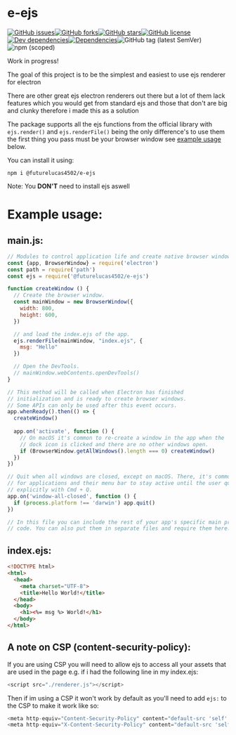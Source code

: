# e-ejs

[![GitHub issues](https://img.shields.io/github/issues/futurelucas4502/e-ejs)](https://github.com/futurelucas4502/e-ejs/issues)[![GitHub forks](https://img.shields.io/github/forks/futurelucas4502/e-ejs)](https://github.com/futurelucas4502/e-ejs/network)[![GitHub stars](https://img.shields.io/github/stars/futurelucas4502/e-ejs)](https://github.com/futurelucas4502/e-ejs/stargazers)[![GitHub license](https://img.shields.io/github/license/futurelucas4502/e-ejs)](https://github.com/futurelucas4502/e-ejs/blob/master/LICENSE)[![Dev dependencies](https://david-dm.org/futurelucas4502/e-ejs/dev-status.svg)](https://david-dm.org/futurelucas4502/e-ejs?type=dev)[![Dependencies](https://david-dm.org/futurelucas4502/e-ejs.svg)](https://david-dm.org/futurelucas4502/e-ejs)![GitHub tag (latest SemVer)](https://img.shields.io/github/v/tag/futurelucas4502/e-ejs)![npm (scoped)](https://img.shields.io/npm/v/@futurelucas4502/e-ejs)

Work in progress!

The goal of this project is to be the simplest and easiest to use ejs renderer for electron

There are other great ejs electron renderers out there but a lot of them lack features which you would get from standard ejs and those that don't are big and clunky therefore i made this as a solution

The package supports all the ejs functions from the official library with `ejs.render()` and `ejs.renderFile()` being the only difference's to use them the first thing you pass must be your browser window see [example usage](#example-usage) below.

You can install it using:

`npm i @futurelucas4502/e-ejs`

Note: You **DON'T** need to install ejs aswell

# Example usage:

## main.js:
```js
// Modules to control application life and create native browser window
const {app, BrowserWindow} = require('electron')
const path = require('path')
const ejs = require('@futurelucas4502/e-ejs')

function createWindow () {
  // Create the browser window.
  const mainWindow = new BrowserWindow({
    width: 800,
    height: 600,
  })

  // and load the index.ejs of the app.
  ejs.renderFile(mainWindow, "index.ejs", {
    msg: "Hello"
  })

  // Open the DevTools.
  // mainWindow.webContents.openDevTools()
}

// This method will be called when Electron has finished
// initialization and is ready to create browser windows.
// Some APIs can only be used after this event occurs.
app.whenReady().then(() => {
  createWindow()
  
  app.on('activate', function () {
    // On macOS it's common to re-create a window in the app when the
    // dock icon is clicked and there are no other windows open.
    if (BrowserWindow.getAllWindows().length === 0) createWindow()
  })
})

// Quit when all windows are closed, except on macOS. There, it's common
// for applications and their menu bar to stay active until the user quits
// explicitly with Cmd + Q.
app.on('window-all-closed', function () {
  if (process.platform !== 'darwin') app.quit()
})

// In this file you can include the rest of your app's specific main process
// code. You can also put them in separate files and require them here.
```

## index.ejs:
```html
<!DOCTYPE html>
<html>
  <head>
    <meta charset="UTF-8">
    <title>Hello World!</title>
  </head>
  <body>
    <h1><%= msg %> World!</h1>
  </body>
</html>
```

## A note on CSP (content-security-policy):

If you are using CSP you will need to allow ejs to access all your assets that are used in the page e.g. if i had the following line in my index.ejs:
```js
<script src="./renderer.js"></script>
```

Then if im using a CSP it won't work by default as you'll need to add `ejs:` to the CSP to make it work like so:

```js
<meta http-equiv="Content-Security-Policy" content="default-src 'self' ejs:">
<meta http-equiv="X-Content-Security-Policy" content="default-src 'self' ejs:">
```
